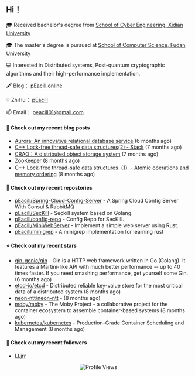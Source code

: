 ## Hi！   

🎓 Received bachelor's degree from [School of Cyber Engineering, Xidian University](https://ce.xidian.edu.cn/)

🎓 The master's degree is pursued at [School of Computer Science, Fudan University](https://cs.fudan.edu.cn/)

💻 Interested in Distributed systems, Post-quantum cryptographic algorithms and their high-performance implementation.

🖋 Blog： [pEacill.online](https://peacill.online/)

💡 ZhiHu： [pEacill](https://www.zhihu.com/people/mimanchi-61-67)

📫 Email： [peacill01@gmail.com](mailto:peacill01@gmail.com)

#### 📜 Check out my recent blog posts

- [Aurora: An innovative relational database service](https://peacill.online/post/24497.html) (6 months ago)
- [C&#43;&#43; Lock-free thread-safe data structures(2) - Stack](https://peacill.online/post/54335.html) (7 months ago)
- [CRAQ：A distributed object storage system](https://peacill.online/post/7899.html) (7 months ago)
- [ZooKeeper](https://peacill.online/post/7340.html) (8 months ago)
- [C&#43;&#43; Lock-free thread-safe data structures（1）- Atomic operations and memory ordering](https://peacill.online/post/303.html) (8 months ago)

#### 🌱 Check out my recent repostories

- [pEacill/Spring-Cloud-Config-Server](https://github.com/pEacill/Spring-Cloud-Config-Server) - A Spring Cloud Config Server With Consul &amp; RabbitMQ
- [pEacill/SecKill](https://github.com/pEacill/SecKill) - Seckill system based on Golang.
- [pEacill/config-repo](https://github.com/pEacill/config-repo) - Config Repo for SecKill.
- [pEacill/MiniWebServer](https://github.com/pEacill/MiniWebServer) - Implement a simple web server using Rust.
- [pEacill/minigrep](https://github.com/pEacill/minigrep) - A minigrep implementation for learning rust

#### ⭐ Check out my recent stars

- [gin-gonic/gin](https://github.com/gin-gonic/gin) - Gin is a HTTP web framework written in Go (Golang). It features a Martini-like API with much better performance -- up to 40 times faster. If you need smashing performance, get yourself some Gin. (6 months ago)
- [etcd-io/etcd](https://github.com/etcd-io/etcd) - Distributed reliable key-value store for the most critical data of a distributed system (8 months ago)
- [neon-ntt/neon-ntt](https://github.com/neon-ntt/neon-ntt) -  (8 months ago)
- [moby/moby](https://github.com/moby/moby) - The Moby Project - a collaborative project for the container ecosystem to assemble container-based systems (8 months ago)
- [kubernetes/kubernetes](https://github.com/kubernetes/kubernetes) - Production-Grade Container Scheduling and Management (8 months ago)

#### 👯 Check out my recent followers

- [LLjrr](https://github.com/LLjrr)



<p align="center">
  <img src="https://komarev.com/ghpvc/?username=pEacill&color=blue" alt="Profile Views" />
</p>

